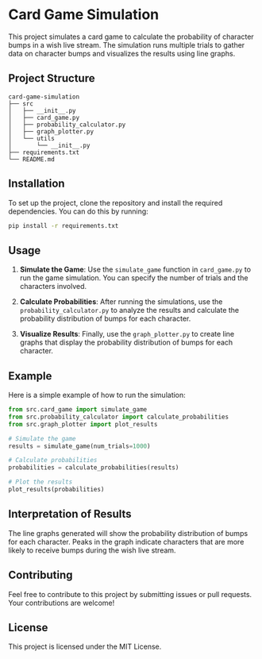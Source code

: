 # Card Game Simulation

This project simulates a card game to calculate the probability of character bumps in a wish live stream. The simulation runs multiple trials to gather data on character bumps and visualizes the results using line graphs.

## Project Structure

```
card-game-simulation
├── src
│   ├── __init__.py
│   ├── card_game.py
│   ├── probability_calculator.py
│   ├── graph_plotter.py
│   └── utils
│       └── __init__.py
├── requirements.txt
└── README.md
```

## Installation

To set up the project, clone the repository and install the required dependencies. You can do this by running:

```bash
pip install -r requirements.txt
```

## Usage

1. **Simulate the Game**: Use the `simulate_game` function in `card_game.py` to run the game simulation. You can specify the number of trials and the characters involved.

2. **Calculate Probabilities**: After running the simulations, use the `probability_calculator.py` to analyze the results and calculate the probability distribution of bumps for each character.

3. **Visualize Results**: Finally, use the `graph_plotter.py` to create line graphs that display the probability distribution of bumps for each character.

## Example

Here is a simple example of how to run the simulation:

```python
from src.card_game import simulate_game
from src.probability_calculator import calculate_probabilities
from src.graph_plotter import plot_results

# Simulate the game
results = simulate_game(num_trials=1000)

# Calculate probabilities
probabilities = calculate_probabilities(results)

# Plot the results
plot_results(probabilities)
```

## Interpretation of Results

The line graphs generated will show the probability distribution of bumps for each character. Peaks in the graph indicate characters that are more likely to receive bumps during the wish live stream.

## Contributing

Feel free to contribute to this project by submitting issues or pull requests. Your contributions are welcome!

## License

This project is licensed under the MIT License.